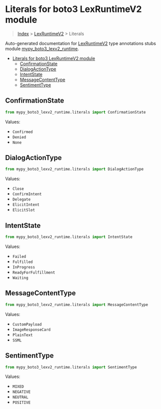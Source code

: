 # Literals for boto3 LexRuntimeV2 module

> [Index](../README.md) > [LexRuntimeV2](./README.md) > Literals

Auto-generated documentation for
[LexRuntimeV2](https://boto3.amazonaws.com/v1/documentation/api/latest/reference/services/lexv2-runtime.html#LexRuntimeV2)
type annotations stubs module
[mypy_boto3_lexv2_runtime](https://pypi.org/project/mypy-boto3-lexv2-runtime/).

- [Literals for boto3 LexRuntimeV2 module](#literals-for-boto3-lexruntimev2-module)
  - [ConfirmationState](#confirmationstate)
  - [DialogActionType](#dialogactiontype)
  - [IntentState](#intentstate)
  - [MessageContentType](#messagecontenttype)
  - [SentimentType](#sentimenttype)

## ConfirmationState

```python
from mypy_boto3_lexv2_runtime.literals import ConfirmationState
```

Values:

- `Confirmed`
- `Denied`
- `None`

## DialogActionType

```python
from mypy_boto3_lexv2_runtime.literals import DialogActionType
```

Values:

- `Close`
- `ConfirmIntent`
- `Delegate`
- `ElicitIntent`
- `ElicitSlot`

## IntentState

```python
from mypy_boto3_lexv2_runtime.literals import IntentState
```

Values:

- `Failed`
- `Fulfilled`
- `InProgress`
- `ReadyForFulfillment`
- `Waiting`

## MessageContentType

```python
from mypy_boto3_lexv2_runtime.literals import MessageContentType
```

Values:

- `CustomPayload`
- `ImageResponseCard`
- `PlainText`
- `SSML`

## SentimentType

```python
from mypy_boto3_lexv2_runtime.literals import SentimentType
```

Values:

- `MIXED`
- `NEGATIVE`
- `NEUTRAL`
- `POSITIVE`
